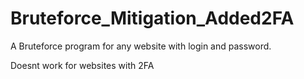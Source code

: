 # Bruteforce_Mitigation_Added2FA
A Bruteforce program for any website with login and password.

Doesnt work for websites with 2FA
